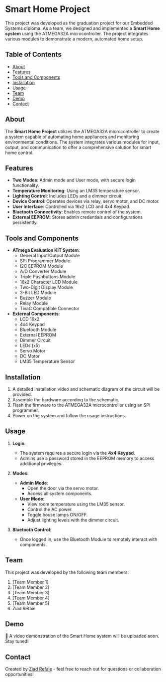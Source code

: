# Smart Home Project

This project was developed as the graduation project for our Embedded Systems diploma. As a team, we designed and implemented a **Smart Home system** using the ATMEGA32A microcontroller. The project integrates various modules to demonstrate a modern, automated home setup.

## Table of Contents
- [About](#about)
- [Features](#features)
- [Tools and Components](#tools-and-components)
- [Installation](#installation)
- [Usage](#usage)
- [Team](#team)
- [Demo](#demo)
- [Contact](#contact)

## About

The **Smart Home Project** utilizes the ATMEGA32A microcontroller to create a system capable of automating home appliances and monitoring environmental conditions. The system integrates various modules for input, output, and communication to offer a comprehensive solution for smart home control.

## Features

- **Two Modes**: Admin mode and User mode, with secure login functionality.
- **Temperature Monitoring**: Using an LM35 temperature sensor.
- **Lighting Control**: Includes LEDs and a dimmer circuit.
- **Device Control**: Operates devices via relay, servo motor, and DC motor.
- **User Interface**: Controlled via 16x2 LCD and 4x4 Keypad.
- **Bluetooth Connectivity**: Enables remote control of the system.
- **External EEPROM**: Stores admin credentials and configurations persistently.

## Tools and Components

- **ATmega Evaluation KIT System**:
  - General Input/Output Module
  - SPI Programmer Module
  - I2C EEPROM Module
  - A/D Converter Module
  - Triple Pushbuttons Module
  - 16x2 Character LCD Module
  - Two-Digit Display Module
  - 3-Bit LED Module
  - Buzzer Module
  - Relay Module
  - TivaC Compatible Connector
- **External Components**:
  - LCD 16x2
  - 4x4 Keypad
  - Bluetooth Module
  - External EEPROM
  - Dimmer Circuit
  - LEDs (x5)
  - Servo Motor
  - DC Motor
  - LM35 Temperature Sensor

## Installation

1. A detailed installation video and schematic diagram of the circuit will be provided.  
2. Assemble the hardware according to the schematic.  
3. Flash the firmware to the ATMEGA32A microcontroller using an SPI programmer.  
4. Power on the system and follow the usage instructions.  

## Usage

1. **Login**:  
   - The system requires a secure login via the **4x4 Keypad**.  
   - Admins use a password stored in the EEPROM memory to access additional privileges.  

2. **Modes**:  
   - **Admin Mode**:  
     - Open the door via the servo motor.  
     - Access all system components.  
   - **User Mode**:  
     - View room temperature using the LM35 sensor.  
     - Control the AC power.  
     - Toggle house lamps ON/OFF.  
     - Adjust lighting levels with the dimmer circuit.  

3. **Bluetooth Control**:  
   - Once logged in, use the Bluetooth Module to remotely interact with components.  

## Team

This project was developed by the following team members:
1. [Team Member 1]
2. [Team Member 2]
3. [Team Member 3]
4. [Team Member 4]
5. [Team Member 5]
6. Ziad Refaie

## Demo

🎥 A video demonstration of the Smart Home system will be uploaded soon. Stay tuned!

## Contact

Created by [Ziad Refaie](https://github.com/zidrar) - feel free to reach out for questions or collaboration opportunities!
